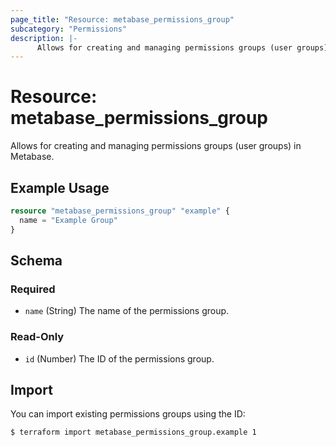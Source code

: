 ```yaml
---
page_title: "Resource: metabase_permissions_group"
subcategory: "Permissions"
description: |-
      Allows for creating and managing permissions groups (user groups) in Metabase.
---
```


# Resource: metabase_permissions_group

Allows for creating and managing permissions groups (user groups) in Metabase.

## Example Usage

```terraform
resource "metabase_permissions_group" "example" {
  name = "Example Group"
}
```

<!-- schema generated by tfplugindocs -->
## Schema

### Required

- `name` (String) The name of the permissions group.

### Read-Only

- `id` (Number) The ID of the permissions group.

## Import

You can import existing permissions groups using the ID:

```shell
$ terraform import metabase_permissions_group.example 1
```

